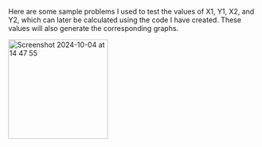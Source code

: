 Here are some sample problems I used to test the values of X1, Y1, X2, and Y2, which can later be calculated using the code I have created. These values will also generate the corresponding graphs.

<img width="200" alt="Screenshot 2024-10-04 at 14 47 55" src="https://github.com/user-attachments/assets/6ff1f751-c25c-4129-81cb-fdb18ef78be0">
